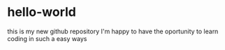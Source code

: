 # hello-world
this is my new github repository
I'm happy to have the oportunity to learn coding in such a easy ways
